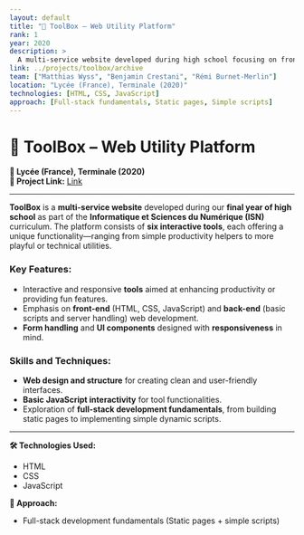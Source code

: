 ```yaml
---
layout: default
title: "🧰 ToolBox – Web Utility Platform"
rank: 1
year: 2020
description: >
  A multi-service website developed during high school focusing on front-end and back-end web development fundamentals with interactive tools.
link: ../projects/toolbox/archive
team: ["Matthias Wyss", "Benjamin Crestani", "Rémi Burnet-Merlin"]
location: "Lycée (France), Terminale (2020)"
technologies: [HTML, CSS, JavaScript]
approach: [Full-stack fundamentals, Static pages, Simple scripts]
---
```


# 🧰 ToolBox – Web Utility Platform

**🏫 Lycée (France), Terminale (2020)**  
**🔗 Project Link:** [Link](../../projects/toolbox/archive)

---

**ToolBox** is a **multi-service website** developed during our **final year of high school** as part of the **Informatique et Sciences du Numérique (ISN)** curriculum. The platform consists of **six interactive tools**, each offering a unique functionality—ranging from simple productivity helpers to more playful or technical utilities.

### Key Features:
- Interactive and responsive **tools** aimed at enhancing productivity or providing fun features.
- Emphasis on **front-end** (HTML, CSS, JavaScript) and **back-end** (basic scripts and server handling) web development.
- **Form handling** and **UI components** designed with **responsiveness** in mind.

### Skills and Techniques:
- **Web design and structure** for creating clean and user-friendly interfaces.
- **Basic JavaScript interactivity** for tool functionalities.
- Exploration of **full-stack development fundamentals**, from building static pages to implementing simple dynamic scripts.

---

**🛠 Technologies Used:**  
- HTML  
- CSS  
- JavaScript

**🧠 Approach:**  
- Full-stack development fundamentals (Static pages + simple scripts)

